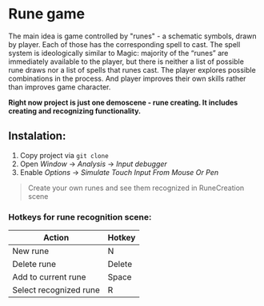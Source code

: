 # Rune game
The main idea is game controlled by "runes" - a schematic symbols, drawn by player. Each of those has the corresponding spell to cast.
The spell system is ideologically similar to Magic: majority of the “runes” are immediately available to the player, but there is neither a list of possible rune draws nor a list of spells that runes cast. The player explores possible combinations in the process. And player improves their own skills rather than improves game character.

**Right now project is just one demoscene - rune creating. It includes creating and recognizing functionality.**

## Instalation:
1. Copy project via ```git clone```
2. Open _Window_ -> _Analysis_ -> _Input debugger_
3. Enable _Options_ -> _Simulate Touch Input From Mouse Or Pen_
 

> Create your own runes and see them recognized in RuneCreation scene


### Hotkeys for rune recognition scene:

| Action                 | Hotkey |
|------------------------|--------|
| New rune               | N      |
| Delete rune            | Delete |
| Add to current rune    | Space  |   
| Select recognized rune | R      |
